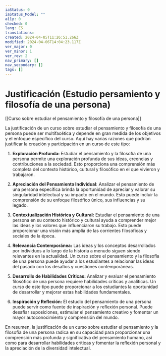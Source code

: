 ```yaml
---
iaStatus: 0
iaStatus_Model: ""
a11y: 0
checked: 0
lang: ES
translations: 
created: 2024-04-05T11:26:51.266Z
modified: 2024-04-06T14:04:23.117Z
ver_major: 0
ver_minor: 1
ver_rev: 2
nav_primary: []
nav_secondary: []
tags: []
---
```

# Justificación (Estudio persamiento y filosofía de una persona)

[[Curso sobre estudiar el pensamiento y filosofía de una persona]]

La justificación de un curso sobre estudiar el pensamiento y filosofía de una persona puede ser multifacética y depende en gran medida de los objetivos y el enfoque específico del curso. Aquí hay varias razones que podrían justificar la creación y participación en un curso de este tipo:

1. **Exploración Profunda:** Estudiar el pensamiento y la filosofía de una persona permite una exploración profunda de sus ideas, creencias y contribuciones a la sociedad. Esto proporciona una comprensión más completa del contexto histórico, cultural y filosófico en el que vivieron y trabajaron.

2. **Apreciación del Pensamiento Individual:** Analizar el pensamiento de una persona específica brinda la oportunidad de apreciar y valorar su singularidad intelectual y su impacto en el mundo. Esto puede incluir la comprensión de su enfoque filosófico único, sus influencias y su legado.

3. **Contextualización Histórica y Cultural:** Estudiar el pensamiento de una persona en su contexto histórico y cultural ayuda a comprender mejor las ideas y los valores que influenciaron su trabajo. Esto puede proporcionar una visión más amplia de las corrientes filosóficas y sociales de la época.

4. **Relevancia Contemporánea:** Las ideas y los conceptos desarrollados por individuos a lo largo de la historia a menudo siguen siendo relevantes en la actualidad. Un curso sobre el pensamiento y la filosofía de una persona puede ayudar a los estudiantes a relacionar las ideas del pasado con los desafíos y cuestiones contemporáneas.

5. **Desarrollo de Habilidades Críticas:** Analizar y evaluar el pensamiento filosófico de una persona requiere habilidades críticas y analíticas. Un curso de este tipo puede proporcionar a los estudiantes la oportunidad de desarrollar y mejorar estas habilidades fundamentales.

6. **Inspiración y Reflexión:** El estudio del pensamiento de una persona puede servir como fuente de inspiración y reflexión personal. Puede desafiar suposiciones, estimular el pensamiento creativo y fomentar un mayor autoconocimiento y comprensión del mundo.

En resumen, la justificación de un curso sobre estudiar el pensamiento y la filosofía de una persona radica en su capacidad para proporcionar una comprensión más profunda y significativa del pensamiento humano, así como para desarrollar habilidades críticas y fomentar la reflexión personal y la apreciación de la diversidad intelectual.